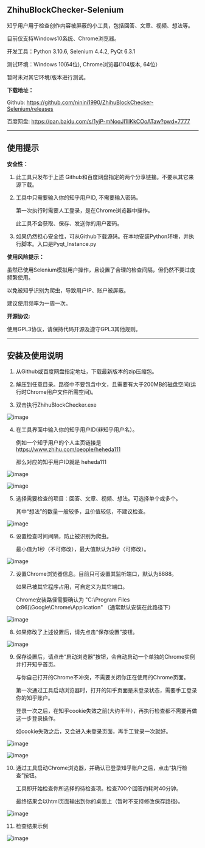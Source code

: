 <h2> ZhihuBlockChecker-Selenium </h2>
知乎用户用于检查创作内容被屏蔽的小工具，包括回答、文章、视频、想法等。<p>
目前仅支持Windows10系统、Chrome浏览器。<p>

开发工具：Python 3.10.6, Selenium 4.4.2, PyQt 6.3.1<p>
测试环境：Windows 10(64位), Chrome浏览器(104版本, 64位）<p>
暂时未对其它环境/版本进行测试。

**下载地址：**<p>
Github: https://github.com/ninini1990/ZhihuBlockChecker-Selenium/releases<p>
百度网盘: https://pan.baidu.com/s/1yjP-mNoqJl1llKkCOoATaw?pwd=7777 <p>

---
<h2>使用提示</h2> <p>

**安全性：**<p>
1. 此工具只发布于上述 Github和百度网盘指定的两个分享链接。不要从其它来源下载。<p>
2. 工具中只需要输入你的知乎用户ID, 不需要输入密码。<p>
第一次执行时需要人工登录，是在Chrome浏览器中操作。<p>
此工具不会获取、保存、发送你的用户密码。<p>
3. 如果仍然担心安全性，可从Github下载源码。在本地安装Python环境，并执行脚本。入口是Pyqt_Instance.py<p>

**使用风险提示：**<p>
虽然已使用Selenium模拟用户操作，且设置了合理的检查间隔，但仍然不要过度频繁使用。<p>
以免被知乎识别为爬虫，导致用户IP、账户被屏蔽。<p>
建议使用频率为一周一次。<p>

**开源协议:**<p>
使用GPL3协议，请保持代码开源及遵守GPL3其他规则。

---
<h2>安装及使用说明</h2>

1. 从Github或百度网盘指定地址，下载最新版本的zip压缩包。<p>  
  
2. 解压到任意目录。路径中不要包含中文，且需要有大于200MB的磁盘空间(运行时Chrome用户文件所需空间)。<p>
  
3. 双击执行ZhihuBlockChecker.exe <p>
  
![image](https://user-images.githubusercontent.com/112439804/187325189-0a291217-6c9c-4330-9d5c-5775eb1c309b.png)<p>
  
4. 在工具界面中输入你的知乎用户ID(非知乎用户名）。<p>
例如一个知乎用户的个人主页链接是 https://www.zhihu.com/people/heheda111 <p>
那么对应的知乎用户ID就是 heheda111<p>
  
![image](https://user-images.githubusercontent.com/112439804/187323968-3f7ee940-5c5e-4ae2-b783-8416b6481261.png)<p>
  
![image](https://user-images.githubusercontent.com/112439804/187323927-8ed39060-4257-44df-b1fa-1b805a0e93b0.png)<p>
  
5. 选择需要检查的项目：回答、文章、视频、想法。可选择单个或多个。<p>
其中“想法”的数量一般较多，且价值较低，不建议检查。<p>
  
![image](https://user-images.githubusercontent.com/112439804/187318983-00b368a1-25da-4272-9949-61e0a91778da.png)<p>
  
6. 设置检查时间间隔，防止被识别为爬虫。<p>
最小值为1秒（不可修改），最大值默认为3秒（可修改）。<p>
  
![image](https://user-images.githubusercontent.com/112439804/187319847-eca651a7-9371-4c24-baf2-88dc68dacede.png)<p>
  
7. 设置Chrome浏览器信息。目前只可设置其监听端口，默认为8888。<p>
如果已被其它程序占用，可自定义为其它端口。<p>
Chrome安装路径需要确认为 "C:\\Program Files (x86)\\Google\\Chrome\\Application" （通常默认安装在此路径下）<p>
  
![image](https://user-images.githubusercontent.com/112439804/187319865-13c4528c-2b52-4fc5-895a-9642a3acf036.png)<p>
  
8. 如果修改了上述设置后，请先点击“保存设置”按钮。<p>
  
![image](https://user-images.githubusercontent.com/112439804/187324053-e4c9837c-a5a6-4fcb-898d-948586e71302.png)<p>
  
9. 保存设置后，请点击“启动浏览器”按钮，会自动启动一个单独的Chrome实例并打开知乎首页。<p>
与你自己打开的Chrome不冲突，不需要关闭你正在使用的Chrome页面。<p>
第一次通过工具启动浏览器时，打开的知乎页面是未登录状态，需要手工登录你的知乎账户。<p>
登录一次之后，在知乎cookie失效之前(大约半年），再执行检查都不需要再做这一步登录操作。<p>
如cookie失效之后，又会进入未登录页面，再手工登录一次就好。<p>

![image](https://user-images.githubusercontent.com/112439804/187320429-76ed4425-fd15-471e-801a-08fee7bb8dca.png)<p>
  
![image](https://user-images.githubusercontent.com/112439804/187324092-97b494ab-e593-4a24-8cea-31082b427f2b.png)<p>
  
10. 通过工具启动Chrome浏览器，并确认已登录知乎账户之后，点击“执行检查”按钮。<p>
工具即开始检查你所选择的待检查项。检查700个回答约耗时40分钟。<p>
最终结果会以html页面输出到你的桌面上（暂时不支持修改保存路径)。<p>
  
![image](https://user-images.githubusercontent.com/112439804/187324173-e5801b8f-9b06-4a3c-85aa-3e7be5a757b2.png)<p>
  
11. 检查结果示例<p>
  
![image](https://user-images.githubusercontent.com/112439804/187326297-bf4000db-3aae-43ca-b7d0-077ccbf56870.png)






